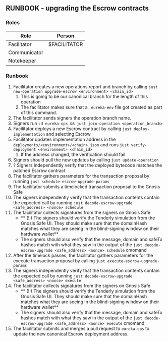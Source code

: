 ## RUNBOOK - upgrading the Escrow contracts

### Roles

| Role         | Person       |
|--------------|--------------|
| Facilitator  | $FACILITATOR |
| Communicator |              |
| Notekeeper   |              |

### Runbook

1. Facilitator creates a new operations report and branch by calling `just new-operation upgrade-escrow <environment> <chain_id>`
   1. This is going to be our canonical branch for the length of this operation
   2. The facilitator makes sure that a `.eureka-env` file got created as part of this command.
2. The facilitator sends signers the operation branch name.
3. Signers run `cd eureka-ops && just join-operation <operation_branch>`
4. Facilitator deploys a new Escrow contract by calling `just deploy-implementation` and selecting Escrow
5. Facilitator updates implementation address in the `deployments/<environment>/<chain>.json` and runs `just verify-deployment <environment> <chain_id>`
   1. If the address changed, the verification should fail
6. Signers should pull the new updates by calling `just update-operation`
7. ? Signers independently verify that the deployed bytecode matches the patched Escrow contract
8. The facilitator gathers parameters for the transaction proposal by running `just schedule-escrow-upgrade-params`
9. The facilitator submits a timelocked transaction proposal to the Gnosis Safe
9. The signers independently verify that the transaction contents contain the expected call by running `just decode-escrow-upgrade <safe_address> <nonce> schedule`
10. The facilitator collects signatures from the signers on Gnosis Safe
    - ** (!!) The signers should verify the Tenderly simulation from the Gnosis Safe UI. They should make sure that the domainHash matches what they are seeing in the blind-signing window on their hardware wallet**
    - The signers should also verify that the message, domain and safeTx hashes match with what they saw in the output of the `just decode-escrow-upgrade <safe_address> <nonce> schedule` cmomand
11. After the timelock passes, the facilitator gathers parameters for the execute transaction proposal by calling `just execute-escrow-upgrade-params`
9. The signers independently verify that the transaction contents contain the expected call by running `just decode-escrow-upgrade <safe_address> <nonce> execute`
10. The facilitator collects signatures from the signers on Gnosis Safe
    - ** (!!) The signers should verify the Tenderly simulation from the Gnosis Safe UI. They should make sure that the domainHash matches what they are seeing in the blind-signing window on their hardware wallet**
    - The signers should also verify that the message, domain and safeTx hashes match with what they saw in the output of the `just decode-escrow-upgrade <safe_address> <nonce> execute` cmomand
14. The facilitator submits and merges a pull request to `eureka-ops` to update the new canonical Escrow deployment address. 

